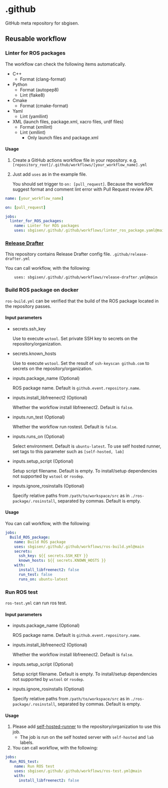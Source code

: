 # .github
GitHub meta repository for sbgisen.


## Reusable workflow

### Linter for ROS packages

The workflow can check the following items automatically.

- C++
  - Format (clang-format)
- Python
  - Format (autopep8)
  - Lint (flake8)
- Cmake
  - Format (cmake-format)
- Yaml
  - Lint (yamllint)
- XML (launch files, package.xml, xacro files, urdf files)
  - Format (xmllint)
  - Lint (xmllint)
    - Only launch files and package.xml

#### Usage

1. Create a GitHub actions workflow file in your repository. e.g. `[repository_root]/.github/workflows/[your_workflow_name].yml`
2. Just add `uses` as in the example file.

    You should set trigger to `on: [pull_request]`.
    Because the workflow suggest format and comment lint error with Pull Request review API.

```yaml
name: [your_workflow_name]

on: [pull_request]

jobs:
  linter_for_ROS_packages:
    name: Linter for ROS packages
    uses: sbgisen/.github/.github/workflows/linter_ros_package.yaml@main
```

### [Release Drafter](https://github.com/release-drafter/release-drafter)

This repository contains Release Drafter config file. 
`.github/release-drafter.yml`

You can call workflow, with the following:
```
    uses: sbgisen/.github/.github/workflows/release-drafter.yml@main
```

### Build ROS package on docker

`ros-build.yml` can be verified that the build of the ROS package located in the repository passes.

#### Input parameters

- secrets.ssh_key

  Use to execute `wstool`.
  Set private SSH key to secrets on the repository/organization.

- secrets.known_hosts

  Use to execute `wstool`.
  Set the result of `ssh-keyscan github.com` to secrets on the repository/organization.

- inputs.package_name (Optional)

  ROS package name.
  Default is `github.event.repository.name`.

- inputs.install_libfreenect2 (Optional)

  Whether the workflow install libfreenect2.
  Default is `false`.

- inputs.run_test (Optional)

  Whether the workflow run rostest.
  Default is `false`.

- inputs.runs_on (Optional)

  Select environment.
  Default is `ubuntu-latest`.
  To use self hosted runner, set tags to this parameter such as `[self-hosted, lab]`

- inputs.setup_script (Optional)

  Setup script filename.
  Default is empty.
  To install/setup dependencies not supported by `wstool` or `rosdep`.

- inputs.ignore_rosinstalls (Optional)

  Specify relative paths from `/path/to/workspace/src` as in `./ros-package/.rosinstall`, separated by commas.
  Default is empty.

#### Usage

You can call workflow, with the following:

```yaml
jobs:
  Build_ROS_package:
    name: Build ROS package
    uses: sbgisen/.github/.github/workflows/ros-build.yml@main
    secrets:
      ssh_key: ${{ secrets.SSH_KEY }}
      known_hosts: ${{ secrets.KNOWN_HOSTS }}
    with:
      install_libfreenect2: false
      run_test: false
      runs_on: ubuntu-latest
```

### Run ROS test

`ros-test.yml` can run ros test.

#### Input parameters

- inputs.package_name (Optional)

  ROS package name.
  Default is `github.event.repository.name`.

- inputs.install_libfreenect2 (Optional)

  Whether the workflow install libfreenect2.
  Default is `false`.

- inputs.setup_script (Optional)

  Setup script filename.
  Default is empty.
  To install/setup dependencies not supported by `wstool` or `rosdep`.

- inputs.ignore_rosinstalls (Optional)

  Specify relative paths from `/path/to/workspace/src` as in `./ros-package/.rosinstall`, separated by commas.
  Default is empty.

#### Usage

1. Please add [self-hosted-runner](https://docs.github.com/ja/actions/hosting-your-own-runners/adding-self-hosted-runners) to the repository/organization to use this job.
    - The job is run on the self hosted server with `self-hosted` and `lab` labels.
1. You can call workflow, with the following:

```yaml
jobs:
  Run_ROS_test:
    name: Run ROS test
    uses: sbgisen/.github/.github/workflows/ros-test.yml@main
    with:
      install_libfreenect2: false
```
